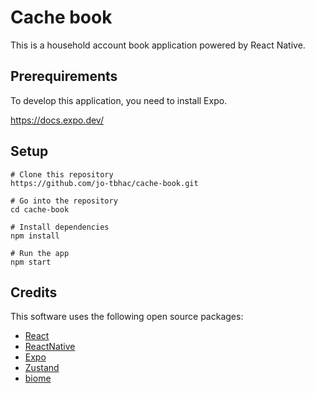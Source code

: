 # Cache book

This is a household account book application powered by React Native.

## Prerequirements

To develop this application, you need to install Expo.

https://docs.expo.dev/

## Setup

```
# Clone this repository
https://github.com/jo-tbhac/cache-book.git

# Go into the repository
cd cache-book

# Install dependencies
npm install

# Run the app
npm start
```

## Credits

This software uses the following open source packages:

- [React](https://github.com/facebook/react)
- [ReactNative](https://github.com/facebook/react-native)
- [Expo](https://github.com/expo/expo)
- [Zustand](https://github.com/pmndrs/zustand)
- [biome](https://github.com/biomejs/biome)
